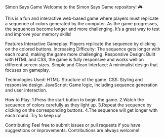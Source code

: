 Simon Says Game
Welcome to the Simon Says Game repository! 🎮

This is a fun and interactive web-based game where players must replicate a sequence of colors generated by the computer. As the game progresses, the sequences become longer and more challenging. It’s a great way to test and improve your memory skills!

Features
Interactive Gameplay: Players replicate the sequence by clicking on the colored buttons.
Increasing Difficulty: The sequence gets longer with each round, making the game more challenging.
Responsive Design: Built with HTML and CSS, the game is fully responsive and works well on different screen sizes.
Simple and Clean Interface: A minimalist design that focuses on gameplay.

Technologies Used:
HTML: Structure of the game.
CSS: Styling and responsive design.
JavaScript: Game logic, including sequence generation and user interaction.

How to Play:
1.Press the start button to begin the game.
2.Watch the sequence of colors carefully as they light up.
3.Repeat the sequence by clicking on the corresponding buttons.
4.The sequence will get longer with each round. Try to keep up!

Contributing
Feel free to submit issues or pull requests if you have suggestions or improvements. Contributions are always welcome!

